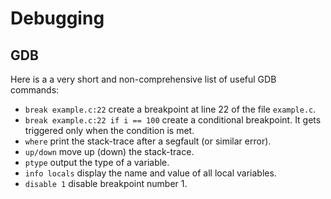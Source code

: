 # Debugging

## GDB

Here is a a very short and non-comprehensive list of useful GDB commands:

* `break example.c:22` create a breakpoint at line 22 of the file `example.c`.
* `break example.c:22 if i == 100` create a conditional breakpoint. It gets triggered only when the condition is met.
* `where` print the stack-trace after a segfault (or similar error).
* `up/down` move up (down) the stack-trace.
* `ptype` output the type of a variable.
* `info locals` display the name and value of all local variables.
* `disable 1` disable breakpoint number 1.
